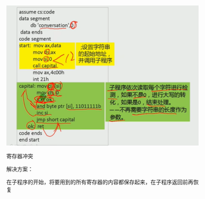  

![image-20240506123419391](img/image-20240506123419391.png)



寄存器冲突 

解决方案：

在子程序的开始，将要用到的所有寄存器的内容都保存起来，在子程序返回前再恢复